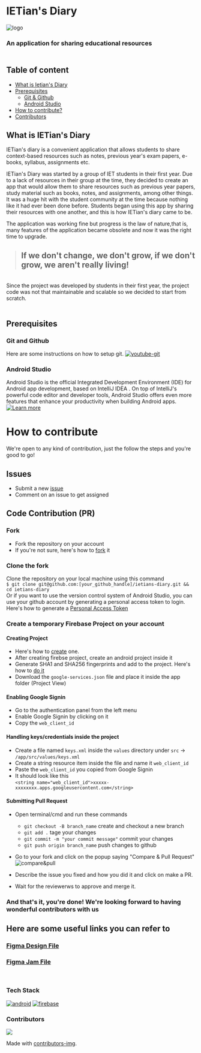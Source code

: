 # IETian's Diary

![logo](https://ik.imagekit.io/jn4utpxjgdd/ietians-diary-with-bg_BQb1lS8zAsMr.png?updatedAt=1633057531914)

### An application for sharing educational resources <br><br>

## Table of content
- [What is Ietian's Diary](#what-is-ietians-diary)
- [Prerequisites](#prerequisites)
  - [Git & Github](#git-and-github)
  - [Android Studio](#android-studio)
- [How to contribute?](#how-to-contribute)
- [Contributors](#contributors)

## What is IETian's Diary

IETian's diary is a convenient application that allows students to share context-based resources
such as notes, previous year's exam papers, e-books, syllabus, assignments etc.

IETian's Diary was started by a group of IET students in their first year. Due to a lack of resources in their group at the time, they decided to create an app that would allow them to share resources such as previous year papers, study material such as books, notes, and assignments, among other things.
It was a huge hit with the student community at the time because nothing like it had ever been done before.
Students began using this app by sharing their resources with one another, and this is how IETian's diary came to be.

The application was working fine but progress is the law of nature,that is, many features of the application became obsolete and now it was the right time to upgrade.

> ## If we don't change, we don't grow, if we don't grow, we aren't really living!

<br>
Since the project was developed by students in their first year, the project code was not that maintainable and scalable so we decided to start from scratch.
<br>
<br>

## Prerequisites

### Git and Github

Here are some instructions on how to setup git. [![youtube-git](https://img.shields.io/badge/-Youtube-red?style=plastic&logo=youtube)](https://www.youtube.com/watch?v=uaeKhfhYE0U)

### Android Studio

Android Studio is the official Integrated Development Environment (IDE) for Android app development, based on IntelliJ IDEA . On top of IntelliJ's powerful code editor and developer tools, Android Studio offers even more features that enhance your productivity when building Android apps.
[![Learn more](https://img.shields.io/badge/-Learn%20more-orange?style=plastic)](https://developer.android.com/studio/intro)

# How to contribute

We're open to any kind of contribution, just the follow the steps and you're good to go!

## Issues

- Submit a new [issue](https://github.com/1ezio/ietians-diary/issues/new/choose)
- Comment on an issue to get assigned

## Code Contribution (PR)

### Fork

- Fork the repository on your account
- If you're not sure, here's how to [fork](https://docs.github.com/en/get-started/quickstart/fork-a-repo) it

### Clone the fork

Clone the repository on your local machine using this command <br />
`$ git clone git@github.com:[your_github_handle]/ietians-diary.git && cd ietians-diary`
<br />
Or if you want to use the version control system of Android Studio, you can use your github account by generating a personal access token to login.
Here's how to generate a [Personal Access Token](https://docs.github.com/en/authentication/keeping-your-account-and-data-secure/creating-a-personal-access-token)

### Create a temporary Firebase Project on your account

#### Creating Project

- Here's how to [create](https://codinglatte.com/posts/how-to/how-to-create-a-firebase-project/) one.
- After creating firebse project, create an android project inside it
- Generate SHA1 and SHA256 fingerprints and add to the project. Here's how to [do it](https://stackoverflow.com/questions/27609442/how-to-get-the-sha-1-fingerprint-certificate-in-android-studio-for-debug-mode)
- Download the `google-services.json` file and place it inside the app folder (Project View)

#### Enabling Google Signin

- Go to the authentication panel from the left menu
- Enable Google Signin by clicking on it
- Copy the `web_client_id`

#### Handling keys/credentials inside the project

- Create a file named `keys.xml` inside the `values` directory under `src` -> `/app/src/values/keys.xml`
- Create a string resource item inside the file and name it `web_client_id`
- Paste the `web_client_id` you copied from Google Signin
- It should look like this  
  `<string name="web_client_id">xxxxx-xxxxxxxx.apps.googleusercontent.com</string>`

#### Submitting Pull Request

- Open terminal/cmd and run these commands

  - `git checkout -B branch_name` create and checkout a new branch
  - `git add .` tage your changes
  - `git commit -m "your commit message"` commit your changes
  - `git push origin branch_name` push changes to github

- Go to your fork and click on the popup saying "Compare & Pull Request"
  ![compare&pull](https://user-images.githubusercontent.com/43697446/134040805-c114ccf9-aa14-427e-b01f-8dcb2f58ef94.png)

- Describe the issue you fixed and how you did it and click on make a PR.
- Wait for the reviewerws to approve and merge it.

### And that's it, you're done! We're looking forward to having wonderful contributors with us

## Here are some useful links you can refer to

### [Figma Design File](https://www.figma.com/file/ZH1dsdzj2Fcwt3zrX6BQ5b/Ietian's-Diary)

### [Figma Jam File](https://www.figma.com/file/oZBtdUazZWgcdvKsjUC90E/Ietians-Diary?node-id=0%3A1)

<br>

### Tech Stack

[![android](https://www.vectorlogo.zone/logos/android/android-ar21.svg)](https://developer.android.com)
[![firebase](https://www.vectorlogo.zone/logos/firebase/firebase-ar21.svg)](https://firebase.google.com/)

### Contributors

<a href="https://github.com/1ezio/ietians-diary/graphs/contributors">
  <img src="https://contrib.rocks/image?repo=1ezio/ietians-diary" />
</a>

Made with [contributors-img](https://contrib.rocks).
